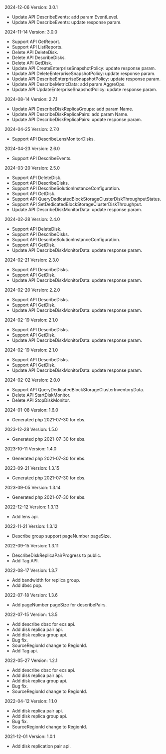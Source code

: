 2024-12-06 Version: 3.0.1
- Update API DescribeEvents: add param EventLevel.
- Update API DescribeEvents: update response param.


2024-11-14 Version: 3.0.0
- Support API GetReport.
- Support API ListReports.
- Delete API DeleteDisk.
- Delete API DescribeDisks.
- Delete API GetDisk.
- Update API CreateEnterpriseSnapshotPolicy: update response param.
- Update API DeleteEnterpriseSnapshotPolicy: update response param.
- Update API DescribeEnterpriseSnapshotPolicy: update response param.
- Update API DescribeMetricData: add param AggreOps.
- Update API UpdateEnterpriseSnapshotPolicy: update response param.


2024-08-14 Version: 2.7.1
- Update API DescribeDiskReplicaGroups: add param Name.
- Update API DescribeDiskReplicaPairs: add param Name.
- Update API DescribeDiskReplicaPairs: update response param.


2024-04-25 Version: 2.7.0
- Support API DescribeLensMonitorDisks.


2024-04-23 Version: 2.6.0
- Support API DescribeEvents.


2024-03-20 Version: 2.5.0
- Support API DeleteDisk.
- Support API DescribeDisks.
- Support API DescribeSolutionInstanceConfiguration.
- Support API GetDisk.
- Support API QueryDedicatedBlockStorageClusterDiskThroughputStatus.
- Support API SetDedicatedBlockStorageClusterDiskThroughput.
- Update API DescribeDiskMonitorData: update response param.


2024-02-28 Version: 2.4.0
- Support API DeleteDisk.
- Support API DescribeDisks.
- Support API DescribeSolutionInstanceConfiguration.
- Support API GetDisk.
- Update API DescribeDiskMonitorData: update response param.


2024-02-21 Version: 2.3.0
- Support API DescribeDisks.
- Support API GetDisk.
- Update API DescribeDiskMonitorData: update response param.


2024-02-20 Version: 2.2.0
- Support API DescribeDisks.
- Support API GetDisk.
- Update API DescribeDiskMonitorData: update response param.


2024-02-19 Version: 2.1.0
- Support API DescribeDisks.
- Support API GetDisk.
- Update API DescribeDiskMonitorData: update response param.


2024-02-19 Version: 2.1.0
- Support API DescribeDisks.
- Support API GetDisk.
- Update API DescribeDiskMonitorData: update response param.


2024-02-02 Version: 2.0.0
- Support API QueryDedicatedBlockStorageClusterInventoryData.
- Delete API StartDiskMonitor.
- Delete API StopDiskMonitor.


2024-01-08 Version: 1.6.0
- Generated php 2021-07-30 for ebs.

2023-12-28 Version: 1.5.0
- Generated php 2021-07-30 for ebs.

2023-10-11 Version: 1.4.0
- Generated php 2021-07-30 for ebs.

2023-09-21 Version: 1.3.15
- Generated php 2021-07-30 for ebs.

2023-09-05 Version: 1.3.14
- Generated php 2021-07-30 for ebs.

2022-12-12 Version: 1.3.13
- Add lens api.

2022-11-21 Version: 1.3.12
- Describe group support pageNumber pageSize.

2022-09-15 Version: 1.3.11
- DescribeDiskReplicaPairProgress to public.
- Add Tag API.

2022-08-17 Version: 1.3.7
- Add bandwidth for replica group.
- Add dbsc pop.

2022-07-18 Version: 1.3.6
- Add pageNumber pageSize for describePairs.

2022-07-15 Version: 1.3.5
- Add describe dbsc for ecs api.
- Add disk replica pair api.
- Add disk replica group api.
- Bug fix.
- SourceRegionId change to RegionId.
- Add Tag api.

2022-05-27 Version: 1.2.1
- Add describe dbsc for ecs api.
- Add disk replica pair api.
- Add disk replica group api.
- Bug fix.
- SourceRegionId change to RegionId.

2022-04-12 Version: 1.1.0
- Add disk replica pair api.
- Add disk replica group api.
- Bug fix.
- SourceRegionId change to RegionId.

2021-12-01 Version: 1.0.1
- Add disk replication pair api.

